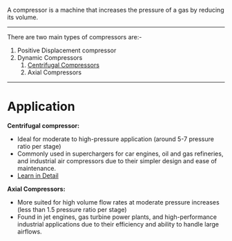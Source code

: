 A compressor is a machine that increases the pressure of a gas by reducing its volume.

---
There are two main types of compressors are:-
1. Positive Displacement compressor 
2. Dynamic Compressors
	1. [Centrifugal Compressors](Centrifugal%20Compressors.md) 
	2. Axial Compressors

---
# Application

**Centrifugal compressor:**
- Ideal for moderate to high-pressure application (around 5-7 pressure ratio per stage)
- Commonly used in superchargers for car engines, oil and gas refineries, and industrial air compressors due to their simpler design and ease of maintenance.
- [Learn in Detail](Centrifugal%20Compressors.md) 

**Axial Compressors:**
- More suited for high volume flow rates at moderate pressure increases (less than 1.5 pressure ratio per stage)
- Found in jet engines, gas turbine power plants, and high-performance industrial applications due to their efficiency and ability to handle large airflows.